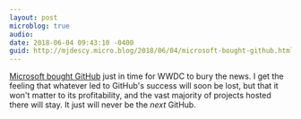 ```yaml
---
layout: post
microblog: true
audio: 
date: 2018-06-04 09:43:10 -0400
guid: http://mjdescy.micro.blog/2018/06/04/microsoft-bought-github.html
---
```

[Microsoft bought GitHub](https://www.theverge.com/2018/6/4/17422788/microsoft-github-acquisition-official-deal) just in time for WWDC to bury the news. I get the feeling that whatever led to GitHub's success will soon be lost, but that it won't matter to its profitability, and the vast majority of projects hosted there will stay. It just will never be the *next* GitHub.
